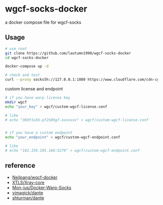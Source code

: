 # wgcf-socks-docker

a docker compose file for wgcf-socks

## Usage

```bash
# use root
git clone https://github.com/lautumn1990/wgcf-socks-docker
cd wgcf-socks-docker

docker-compose up -d

# check and test
curl --proxy socks5h://127.0.0.1:1080 https://www.cloudflare.com/cdn-cgi/trace
```

custom license and endpoint

```bash
# if you have warp license key
mkdir wgcf
echo "your_key" > wgcf/custom-wgcf-license.conf

# like 
# echo "3KOY1u56-pf2S09g7-xxxxxxx" > wgcf/custom-wgcf-license.conf


# if you have a custom endpoint
echo "your_endpoint" > wgcf/custom-wgcf-endpoint.conf

# like
# echo "162.159.195.168:5279" > wgcf/custom-wgcf-endpoint.conf

```

## reference

- [Neilpang/wgcf-docker](https://github.com/Neilpang/wgcf-docker)
- [XTLS/Xray-core](https://github.com/XTLS/Xray-core)
- [Mon-ius/Docker-Warp-Socks](https://github.com/Mon-ius/Docker-Warp-Socks)
- [vimagick/dante](https://hub.docker.com/r/vimagick/dante/)
- [shturman/dante](https://hub.docker.com/r/shturman/dante)